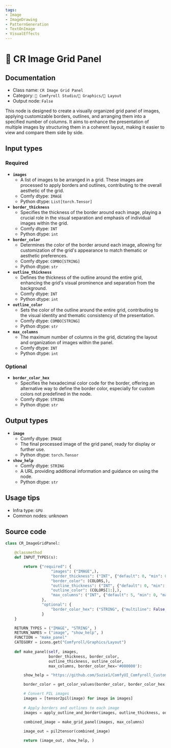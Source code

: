 ```yaml
---
tags:
- Image
- ImageDrawing
- PatternGeneration
- TextOnImage
- VisualEffects
---
```


# 🌁 CR Image Grid Panel
## Documentation
- Class name: `CR Image Grid Panel`
- Category: `🧩 Comfyroll Studio/👾 Graphics/🌁 Layout`
- Output node: `False`

This node is designed to create a visually organized grid panel of images, applying customizable borders, outlines, and arranging them into a specified number of columns. It aims to enhance the presentation of multiple images by structuring them in a coherent layout, making it easier to view and compare them side by side.
## Input types
### Required
- **`images`**
    - A list of images to be arranged in a grid. These images are processed to apply borders and outlines, contributing to the overall aesthetic of the grid.
    - Comfy dtype: `IMAGE`
    - Python dtype: `List[torch.Tensor]`
- **`border_thickness`**
    - Specifies the thickness of the border around each image, playing a crucial role in the visual separation and emphasis of individual images within the grid.
    - Comfy dtype: `INT`
    - Python dtype: `int`
- **`border_color`**
    - Determines the color of the border around each image, allowing for customization of the grid's appearance to match thematic or aesthetic preferences.
    - Comfy dtype: `COMBO[STRING]`
    - Python dtype: `str`
- **`outline_thickness`**
    - Defines the thickness of the outline around the entire grid, enhancing the grid's visual prominence and separation from the background.
    - Comfy dtype: `INT`
    - Python dtype: `int`
- **`outline_color`**
    - Sets the color of the outline around the entire grid, contributing to the visual identity and thematic consistency of the presentation.
    - Comfy dtype: `COMBO[STRING]`
    - Python dtype: `str`
- **`max_columns`**
    - The maximum number of columns in the grid, dictating the layout and organization of images within the panel.
    - Comfy dtype: `INT`
    - Python dtype: `int`
### Optional
- **`border_color_hex`**
    - Specifies the hexadecimal color code for the border, offering an alternative way to define the border color, especially for custom colors not predefined in the node.
    - Comfy dtype: `STRING`
    - Python dtype: `str`
## Output types
- **`image`**
    - Comfy dtype: `IMAGE`
    - The final processed image of the grid panel, ready for display or further use.
    - Python dtype: `torch.Tensor`
- **`show_help`**
    - Comfy dtype: `STRING`
    - A URL providing additional information and guidance on using the node.
    - Python dtype: `str`
## Usage tips
- Infra type: `GPU`
- Common nodes: unknown


## Source code
```python
class CR_ImageGridPanel:

    @classmethod
    def INPUT_TYPES(s):

        return {"required": {
                    "images": ("IMAGE",),
                    "border_thickness": ("INT", {"default": 0, "min": 0, "max": 1024}),
                    "border_color": (COLORS,),
                    "outline_thickness": ("INT", {"default": 0, "min": 0, "max": 1024}),
                    "outline_color": (COLORS[1:],),
                    "max_columns": ("INT", {"default": 5, "min": 0, "max": 256}), 
                },
                "optional": {
                    "border_color_hex": ("STRING", {"multiline": False, "default": "#000000"})                
                }
    }

    RETURN_TYPES = ("IMAGE", "STRING", )
    RETURN_NAMES = ("image", "show_help", )
    FUNCTION = "make_panel"
    CATEGORY = icons.get("Comfyroll/Graphics/Layout")
    
    def make_panel(self, images,
                   border_thickness, border_color,
                   outline_thickness, outline_color, 
                   max_columns, border_color_hex='#000000'):

        show_help = "https://github.com/Suzie1/ComfyUI_Comfyroll_CustomNodes/wiki/Layout-Nodes#cr-image-grid-panel"

        border_color = get_color_values(border_color, border_color_hex, color_mapping)

        # Convert PIL images
        images = [tensor2pil(image) for image in images]
            
        # Apply borders and outlines to each image
        images = apply_outline_and_border(images, outline_thickness, outline_color, border_thickness, border_color)

        combined_image = make_grid_panel(images, max_columns)
        
        image_out = pil2tensor(combined_image)

        return (image_out, show_help, )   

```
